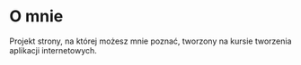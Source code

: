 # O mnie
Projekt strony, na której możesz mnie poznać,
tworzony na kursie tworzenia aplikacji internetowych.
